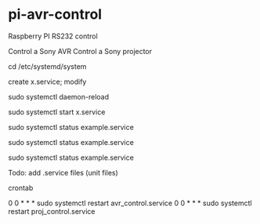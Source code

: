 # pi-avr-control
Raspberry PI RS232 control 

Control a Sony AVR
Control a Sony projector



cd /etc/systemd/system

create x.service; modify

sudo systemctl daemon-reload

sudo systemctl start x.service

sudo systemctl status example.service

sudo systemctl status example.service

sudo systemctl status example.service

Todo: add .service files (unit files)

crontab

0 0 * * * sudo systemctl restart avr_control.service
0 0 * * * sudo systemctl restart proj_control.service

